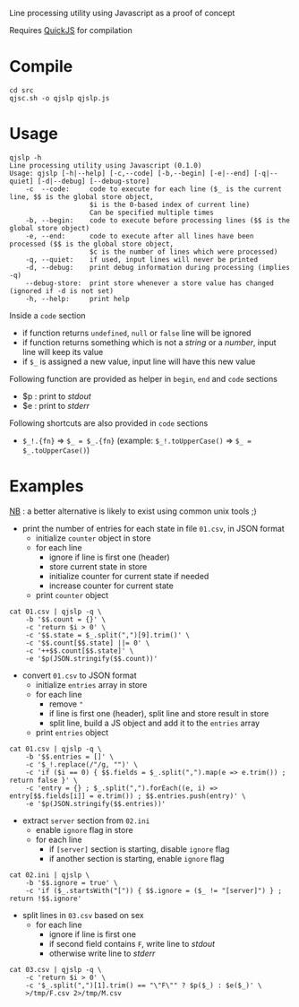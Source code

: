 Line processing utility using Javascript as a proof of concept

Requires [QuickJS](https://github.com/ctn-malone/quickjs-cross-compiler/releases/tag/2020-11-08_3%2Bext-lib-0.1.0) for compilation

# Compile

```
cd src
qjsc.sh -o qjslp qjslp.js
```

# Usage

```
qjslp -h
Line processing utility using Javascript (0.1.0)
Usage: qjslp [-h|--help] [-c,--code] [-b,--begin] [-e|--end] [-q|--quiet] [-d|--debug] [--debug-store]
    -c  --code:     code to execute for each line ($_ is the current line, $$ is the global store object,
                    $i is the 0-based index of current line)
                    Can be specified multiple times
    -b, --begin:    code to execute before processing lines ($$ is the global store object)
    -e, --end:      code to execute after all lines have been processed ($$ is the global store object,
                    $c is the number of lines which were processed)
    -q, --quiet:    if used, input lines will never be printed
    -d, --debug:    print debug information during processing (implies -q)
    --debug-store:  print store whenever a store value has changed (ignored if -d is not set)
    -h, --help:     print help
```

Inside a `code` section

* if function returns `undefined`, `null` or `false` line will be ignored
* if function returns something which is not a *string* or a *number*, input line will keep its value
* if `$_` is assigned a new value, input line will have this new value

Following function are provided as helper in `begin`, `end` and `code` sections

* $p : print to *stdout*
* $e : print to *stderr*

Following shortcuts are also provided in `code` sections

* `$_!.{fn}` => `$_ = $_.{fn}` (example: `$_!.toUpperCase()` => `$_ = $_.toUpperCase()`)

# Examples

<u>NB</u> : a better alternative is likely to exist using common unix tools ;)

* print the number of entries for each state in file `01.csv`, in JSON format
  * initialize `counter` object in store
  * for each line
    * ignore if line is first one (header)
    * store current state in store
    * initialize counter for current state if needed
    * increase counter for current state
  * print `counter` object

```
cat 01.csv | qjslp -q \
    -b '$$.count = {}' \
    -c 'return $i > 0' \
    -c '$$.state = $_.split(",")[9].trim()' \
    -c '$$.count[$$.state] ||= 0' \
    -c '++$$.count[$$.state]' \
    -e '$p(JSON.stringify($$.count))'
```

* convert `01.csv` to JSON format
  * initialize `entries` array in store
  * for each line
    * remove `"`
    * if line is first one (header), split line and store result in store
    * split line, build a JS object and add it to the `entries` array
  * print `entries` object

```
cat 01.csv | qjslp -q \
    -b '$$.entries = []' \
    -c '$_!.replace(/"/g, "")' \
    -c 'if ($i == 0) { $$.fields = $_.split(",").map(e => e.trim()) ; return false }' \
    -c 'entry = {} ; $_.split(",").forEach((e, i) => entry[$$.fields[i]] = e.trim()) ; $$.entries.push(entry)' \
    -e '$p(JSON.stringify($$.entries))'
```

* extract `server` section from `02.ini`
  * enable `ignore` flag in store
  * for each line
    * if `[server]` section is starting, disable `ignore` flag
    * if another section is starting, enable `ignore` flag

```
cat 02.ini | qjslp \
    -b '$$.ignore = true' \
    -c 'if ($_.startsWith("[")) { $$.ignore = ($_ != "[server]") } ; return !$$.ignore'
```

* split lines in `03.csv` based on sex
  * for each line
    * ignore if line is first one
    * if second field contains `F`, write line to *stdout*
    * otherwise write line to *stderr*

```
cat 03.csv | qjslp -q \
    -c 'return $i > 0' \
    -c '$_.split(",")[1].trim() == "\"F\"" ? $p($_) : $e($_)' \
    >/tmp/F.csv 2>/tmp/M.csv
```